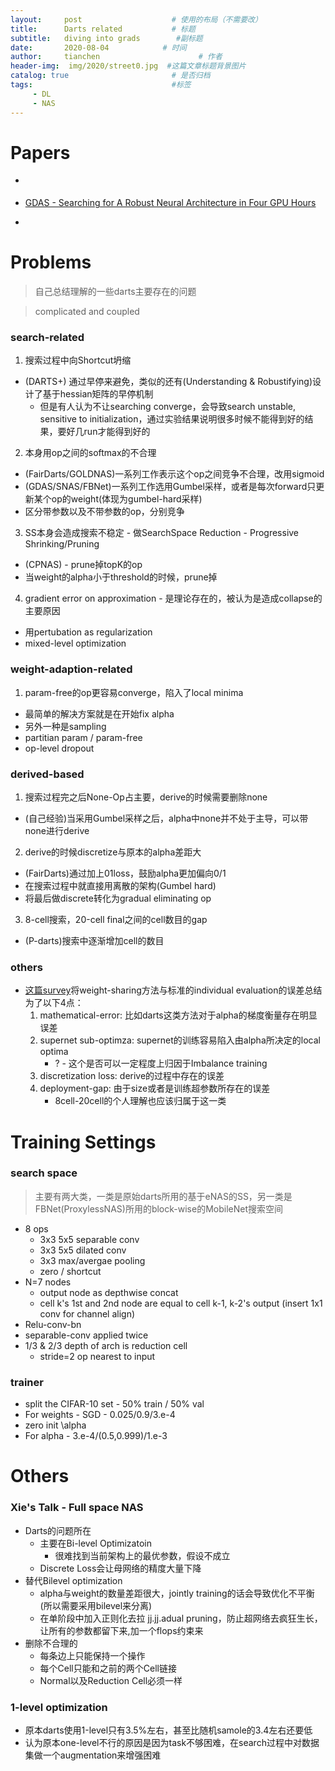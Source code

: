 ```yaml
---
layout:     post                    # 使用的布局（不需要改）
title:      Darts related           # 标题 
subtitle:   diving into grads        #副标题
date:       2020-08-04            # 时间
author:     tianchen                      # 作者
header-img:  img/2020/street0.jpg  #这篇文章标题背景图片  
catalog: true                       # 是否归档
tags:                               #标签
     - DL
     - NAS
---
```


# Papers

- []()

- [GDAS - Searching for A Robust Neural Architecture in Four GPU Hours](https://arxiv.org/abs/1910.04465)

- []()


# Problems

> 自己总结理解的一些darts主要存在的问题

> complicated and coupled
 
### search-related

1. 搜索过程中向Shortcut坍缩
* (DARTS+) 通过早停来避免，类似的还有(Understanding & Robustifying)设计了基于hessian矩阵的早停机制
	* 但是有人认为不让searching converge，会导致search unstable, sensitive to initialization，通过实验结果说明很多时候不能得到好的结果，要好几run才能得到好的

2. 本身用op之间的softmax的不合理
* (FairDarts/GOLDNAS)一系列工作表示这个op之间竞争不合理，改用sigmoid
* (GDAS/SNAS/FBNet)一系列工作选用Gumbel采样，或者是每次forward只更新某个op的weight(体现为gumbel-hard采样)
* 区分带参数以及不带参数的op，分别竞争

3. SS本身会造成搜索不稳定 - 做SearchSpace Reduction - Progressive Shrinking/Pruning
* (CPNAS) - prune掉topK的op
* 当weight的alpha小于threshold的时候，prune掉

4. gradient error on approximation - 是理论存在的，被认为是造成collapse的主要原因
* 用pertubation as regularization
* mixed-level optimization

### weight-adaption-related

1. param-free的op更容易converge，陷入了local minima
* 最简单的解决方案就是在开始fix alpha
* 另外一种是sampling
* partitian param / param-free
* op-level dropout

### derived-based

1. 搜索过程完之后None-Op占主要，derive的时候需要删除none
* (自己经验)当采用Gumbel采样之后，alpha中none并不处于主导，可以带none进行derive

2. derive的时候discretize与原本的alpha差距大
* (FairDarts)通过加上01loss，鼓励alpha更加偏向0/1
* 在搜索过程中就直接用离散的架构(Gumbel hard)
* 将最后做discrete转化为gradual eliminating op

3. 8-cell搜索，20-cell final之间的cell数目的gap
* (P-darts)搜索中逐渐增加cell的数目

### others

* [这篇survey]()将weight-sharing方法与标准的individual evaluation的误差总结为了以下4点：
	1. mathematical-error: 比如darts这类方法对于alpha的梯度衡量存在明显误差
	2. supernet sub-optimza: supernet的训练容易陷入由alpha所决定的local optima
		* ? - 这个是否可以一定程度上归因于Imbalance training
	3. discretization loss: derive的过程中存在的误差
	4. deployment-gap: 由于size或者是训练超参数所存在的误差
		* 8cell-20cell的个人理解也应该归属于这一类


# Training Settings

### search space

> 主要有两大类，一类是原始darts所用的基于eNAS的SS，另一类是FBNet(ProxylessNAS)所用的block-wise的MobileNet搜索空间

* 8 ops
	* 3x3 5x5 separable conv
	* 3x3 5x5 dilated conv
	* 3x3 max/avergae pooling
	* zero / shortcut
* N=7 nodes
	* output node as depthwise concat
	* cell k's 1st and 2nd node are equal to cell k-1, k-2's output (insert 1x1 conv for channel align)
* Relu-conv-bn 
* separable-conv applied twice
* 1/3 & 2/3 depth of arch is reduction cell
	* stride=2 op nearest to input

### trainer

* split the CIFAR-10 set - 50% train / 50% val
* For weights - SGD - 0.025/0.9/3.e-4
* zero init \alpha
* For alpha - 3.e-4/(0.5,0.999)/1.e-3

# Others

### Xie's Talk - Full space NAS

* Darts的问题所在
	* 主要在Bi-level Optimizatoin
		* 很难找到当前架构上的最优参数，假设不成立
	* Discrete Loss会让母网络的精度大量下降
* 替代Bilevel optimization
	* alpha与weight的数量差距很大，jointly training的话会导致优化不平衡(所以需要采用bilevel来分离)
	* 在单阶段中加入正则化去拉 
	jj.jj.adual pruning，防止超网络去疯狂生长，让所有的参数都留下来,加一个flops约束来
* 删除不合理的
	* 每条边上只能保持一个操作
	* 每个Cell只能和之前的两个Cell链接
	* Normal以及Reduction Cell必须一样

### 1-level optimization

* 原本darts使用1-level只有3.5%左右，甚至比随机samole的3.4左右还要低 
* 认为原本one-level不行的原因是因为task不够困难，在search过程中对数据集做一个augmentation来增强困难

